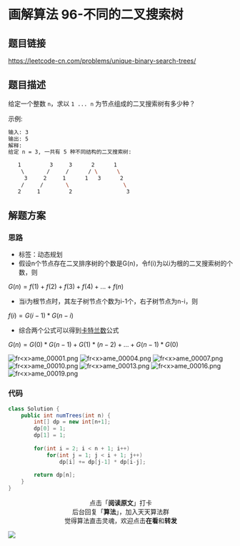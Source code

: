# 画解算法 96-不同的二叉搜索树

## 题目链接

https://leetcode-cn.com/problems/unique-binary-search-trees/

## 题目描述

给定一个整数 `n`，求以 `1 ... n` 为节点组成的二叉搜索树有多少种？

示例:

```bash
输入: 3
输出: 5
解释:
给定 n = 3, 一共有 5 种不同结构的二叉搜索树:

   1         3     3      2      1
    \       /     /      / \      \
     3     2     1      1   3      2
    /     /       \                 \
   2     1         2                 3
```


## 解题方案

### 思路

- 标签：动态规划
- 假设n个节点存在二叉排序树的个数是G(n)，令f(i)为以i为根的二叉搜索树的个数，则

$G(n) = f(1) + f(2) + f(3) + f(4) + ... + f(n)$

- 当i为根节点时，其左子树节点个数为i-1个，右子树节点为n-i，则

$f(i) = G(i-1)*G(n-i)$

- 综合两个公式可以得到[卡特兰数](https://baike.baidu.com/item/%E5%8D%A1%E7%89%B9%E5%85%B0%E6%95%B0 "卡特兰数")公式

$G(n) = G(0)*G(n-1)+G(1)*(n-2)+...+G(n-1)*G(0)$

![fr&lt;x&gt;ame_00001.png](https://i.loli.net/2019/05/31/5cf08616e3db115579.png)
![fr&lt;x&gt;ame_00004.png](https://i.loli.net/2019/05/31/5cf08616e36a755897.png)
![fr&lt;x&gt;ame_00007.png](https://i.loli.net/2019/05/31/5cf086172fe2957549.png)
![fr&lt;x&gt;ame_00010.png](https://i.loli.net/2019/05/31/5cf086172b6f988426.png)
![fr&lt;x&gt;ame_00013.png](https://i.loli.net/2019/05/31/5cf08616e82fa68946.png)
![fr&lt;x&gt;ame_00016.png](https://i.loli.net/2019/05/31/5cf086173254797584.png)
![fr&lt;x&gt;ame_00019.png](https://i.loli.net/2019/05/31/5cf08618de59b74964.png)

### 代码

```java
class Solution {
    public int numTrees(int n) {
        int[] dp = new int[n+1];
        dp[0] = 1;
        dp[1] = 1;
        
        for(int i = 2; i < n + 1; i++)
            for(int j = 1; j < i + 1; j++) 
                dp[i] += dp[j-1] * dp[i-j];
        
        return dp[n];
    }
}
```

<span style="display:block;text-align:center;">点击「<strong>阅读原文</strong>」打卡</span>
<span style="display:block;text-align:center;">后台回复「<strong>算法</strong>」，加入天天算法群</span>
<span style="display:block;text-align:center;">觉得算法直击灵魂，欢迎点击<strong>在看</strong>和<strong>转发</strong></span>

![](https://i.loli.net/2019/05/20/5ce23b33cc01d73486.gif)